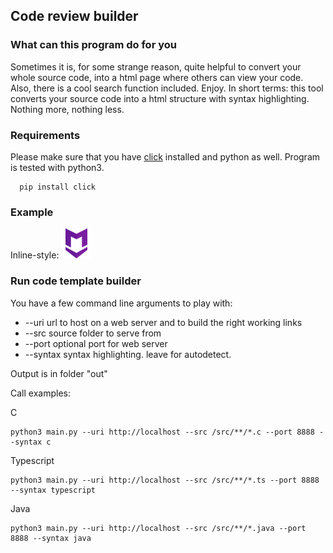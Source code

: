 ## Code review builder

### What can this program do for you
Sometimes it is, for some strange reason, quite helpful to convert your whole source code,
into a html page where others can view your code. Also, there is a cool search function included. Enjoy. In short terms: this tool converts your
source code into a html structure with syntax highlighting. Nothing more, nothing less.

### Requirements

Please make sure that you have [click](https://pypi.org/project/click/) installed and python as well. Program is tested with python3.

```text
  pip install click
```


### Example
Inline-style:
![alt text](https://github.com/adam-p/markdown-here/raw/master/src/common/images/icon48.png "Logo Title Text 1")

### Run code template builder

You have a few command line arguments to play with:

- --uri url to host on a web server and to build the right working links
- --src source folder to serve from
- --port optional port for web server
- --syntax syntax highlighting. leave for autodetect.

Output is in folder "out"

Call examples:


C
```text
python3 main.py --uri http://localhost --src /src/**/*.c --port 8888 --syntax c
```

Typescript
```text
python3 main.py --uri http://localhost --src /src/**/*.ts --port 8888 --syntax typescript
```

Java
```text
python3 main.py --uri http://localhost --src /src/**/*.java --port 8888 --syntax java
```
